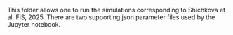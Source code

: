 This folder allows one to run the simulations corresponding to Shichkova et al. FiS, 2025. There are two supporting json parameter files used by the Jupyter notebook.
